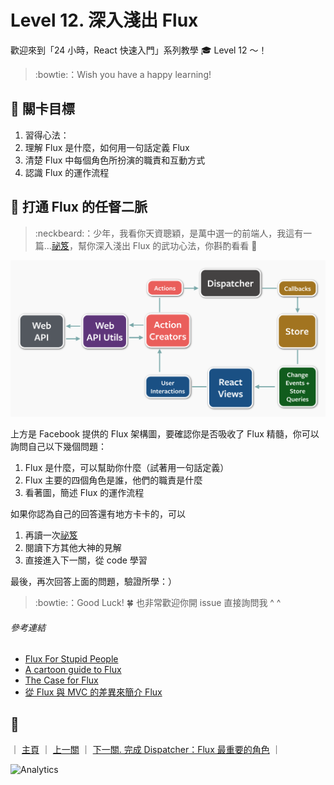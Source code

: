 # Level 12. 深入淺出 Flux

歡迎來到「24 小時，React 快速入門」系列教學 :mortar_board: Level 12 ～！
> :bowtie:：Wish you have a happy learning!


## :checkered_flag: 關卡目標

1. 習得心法：
  1. 理解 Flux 是什麼，如何用一句話定義 Flux
  2. 清楚 Flux 中每個角色所扮演的職責和互動方式
  3. 認識 Flux 的運作流程


## :triangular_flag_on_post: 打通 Flux 的任督二脈

> :neckbeard:：少年，我看你天資聰穎，是萬中選一的前端人，我這有一篇...[祕笈](https://medium.com/p/44a48c320e11)，幫你深入淺出 Flux 的武功心法，你斟酌看看 :lollipop:

![Flux](../assets/flux-diagram.png)

上方是 Facebook 提供的 Flux 架構圖，要確認你是否吸收了 Flux 精髓，你可以詢問自己以下幾個問題：

1. Flux 是什麼，可以幫助你什麼（試著用一句話定義）
2. Flux 主要的四個角色是誰，他們的職責是什麼
3. 看著圖，簡述 Flux 的運作流程

如果你認為自己的回答還有地方卡卡的，可以

1. 再讀一次[祕笈](https://medium.com/p/44a48c320e11)
2. 閱讀下方其他大神的見解
3. 直接進入下一關，從 code 學習

最後，再次回答上面的問題，驗證所學：）

> :bowtie:：Good Luck! :four_leaf_clover: 也非常歡迎你開 issue 直接詢問我 ^ ^

###### 參考連結

- [Flux For Stupid People](http://blog.andrewray.me/flux-for-stupid-people/)
- [A cartoon guide to Flux](https://code-cartoons.com/a-cartoon-guide-to-flux-6157355ab207)
- [The Case for Flux](https://medium.com/swlh/the-case-for-flux-379b7d1982c6)
- [從 Flux 與 MVC 的差異來簡介 Flux](http://blog.techbridge.cc/2016/04/29/introduce-flux-from-flux-and-mvc/)


## :rocket:

｜ [主頁](../) ｜ [上一關](../level-11_component-lifecycle) ｜ [下一關. 完成 Dispatcher：Flux 最重要的角色](../level-13_flux-dispatcher) ｜


![Analytics](https://shining-ga-beacon.appspot.com/UA-77436651-1/level-12_flux?pixel)
